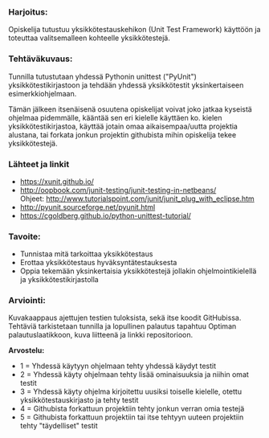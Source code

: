 ### Harjoitus:

Opiskelija tutustuu yksikkötestauskehikon (Unit Test Framework) käyttöön ja toteuttaa valitsemalleen kohteelle yksikkötestejä.

### Tehtäväkuvaus:

Tunnilla tutustutaan yhdessä Pythonin unittest ("PyUnit") yksikkötestikirjastoon ja tehdään yhdessä yksikkötestit yksinkertaiseen esimerkkiohjelmaan.

Tämän jälkeen itsenäisenä osuutena opiskelijat voivat joko jatkaa kyseistä ohjelmaa pidemmälle, kääntää sen eri kielelle käyttäen ko. kielen yksikkötestikirjastoa, käyttää jotain omaa aikaisempaa/uutta projektia alustana, tai forkata jonkun projektin githubista mihin opiskelija tekee yksikkötestejä.

### Lähteet ja linkit

* https://xunit.github.io/
* http://oopbook.com/junit-testing/junit-testing-in-netbeans/  
Ohjeet: http://www.tutorialspoint.com/junit/junit_plug_with_eclipse.htm
* http://pyunit.sourceforge.net/pyunit.html
* https://cgoldberg.github.io/python-unittest-tutorial/

### Tavoite:

* Tunnistaa mitä tarkoittaa yksikkötestaus
* Erottaa yksikkötestaus hyväksyntätestauksesta
* Oppia tekemään yksinkertaisia yksikkötestejä jollakin ohjelmointikielellä ja yksikkötestikirjastolla

### Arviointi:

Kuvakaappaus ajettujen testien tuloksista, sekä itse koodit GitHubissa. 
Tehtäviä tarkistetaan tunnilla ja lopullinen palautus tapahtuu Optiman palautuslaatikkoon, kuva liitteenä ja linkki repositorioon.

**Arvostelu:**

- 1 = Yhdessä käytyyn ohjelmaan tehty yhdessä käydyt testit
- 2 = Yhdessä käyty ohjelmaan tehty lisää ominaisuuksia ja niihin omat testit
- 3 = Yhdessä käyty ohjelma kirjoitettu uusiksi toiselle kielelle, otettu yksikkötestauskirjasto ja tehty testit
- 4 = Githubista forkattuun projektiin tehty jonkun verran omia testejä
- 5 = Githubista forkattuun projektiin tai itse tehtyyn uuteen projektiin tehty "täydelliset" testit









